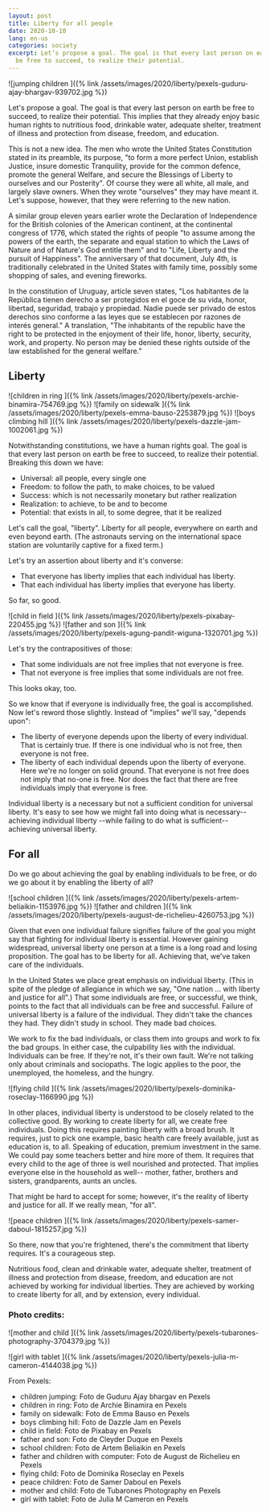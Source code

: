 ```yaml
---
layout: post
title: Liberty for all people
date: 2020-10-10
lang: en-us
categories: society
excerpt: Let’s propose a goal. The goal is that every last person on earth
  be free to succeed, to realize their potential.
---
```


![jumping children
]({% link /assets/images/2020/liberty/pexels-guduru-ajay-bhargav-939702.jpg %})

Let's propose a goal. The goal is that every last person on earth be free to
succeed, to realize their potential.  This implies that they already enjoy
basic human rights to nutritious food, drinkable water, adequate shelter,
treatment of illness and protection from disease, freedom, and education.

This is not a new idea.  The men who wrote the United States Constitution
stated in its preamble, its purpose, "to form a more perfect Union, establish
Justice, insure domestic Tranquility, provide for the common defence, promote
the general Welfare, and secure the Blessings of Liberty to ourselves and our
Posterity". Of course they were all white, all male, and largely slave owners.
When they wrote "ourselves" they may have meant it. Let's suppose, however,
that they were referring to the new nation.

A similar group eleven years earlier wrote the Declaration of
Independence for the British colonies of the American continent, at the
continental congress of 1776, which stated the rights of people "to assume
among the powers of the earth, the separate and equal station to which the Laws
of Nature and of Nature's God entitle them" and to "Life, Liberty and the
pursuit of Happiness".  The anniversary of that document, July 4th, is
traditionally celebrated in the United States with family time, possibly some
shopping of sales, and evening
fireworks.

In the constitution of Uruguay, article seven states, "Los habitantes de la
República tienen derecho a ser protegidos en el goce de su vida, honor,
libertad, seguridad, trabajo y propiedad. Nadie puede ser privado de estos
derechos sino conforme a las leyes que se establecen por razones de interés
general." A translation, "The inhabitants of the republic have the right to be
protected in the enjoyment of their life, honor, liberty, security, work, and
property. No person may be denied these rights outside of the law established
for the general welfare."

## Liberty

![children in ring
]({% link /assets/images/2020/liberty/pexels-archie-binamira-754769.jpg %})
![family on sidewalk
]({% link /assets/images/2020/liberty/pexels-emma-bauso-2253879.jpg %})
![boys climbing hill
]({% link /assets/images/2020/liberty/pexels-dazzle-jam-1002061.jpg %})

Notwithstanding constitutions, we have a human rights goal.
The goal is that every last person on earth be free to
succeed, to realize their potential. Breaking this down we have:

- Universal: all people, every single one
- Freedom: to follow the path, to make choices, to be valued
- Success: which is not necessarily monetary but rather realization
- Realization: to achieve, to be and to become
- Potential: that exists in all, to some degree, that it be realized

Let's call the goal, "liberty". Liberty
for all people, everywhere on earth and even beyond earth. (The
astronauts serving on the international space station are voluntarily captive
for a fixed term.)

Let's try an assertion about liberty and it's converse:
- That everyone has liberty implies that each individual has liberty.
- That each individual has liberty implies that everyone has liberty.

So far, so good.

![child in field
]({% link /assets/images/2020/liberty/pexels-pixabay-220455.jpg %})
![father and son
]({% link /assets/images/2020/liberty/pexels-agung-pandit-wiguna-1320701.jpg %})

Let's try the contrapositives of those:
- That some individuals are not free implies that not everyone is free.
- That not everyone is free implies that some individuals are not free.

This looks okay, too.

So we know that if everyone is individually free, the goal is accomplished.
Now let's reword those slightly. Instead of "implies" we'll say, "depends
upon":
- The liberty of everyone depends upon the liberty of every individual.
  That is certainly true.  If there is one individual who is not free, then
  everyone is not free.
- The liberty of each individual depends upon the liberty of everyone.  Here
  we're no longer on solid ground. That everyone is not free does not imply
  that no-one is free. Nor does the fact that there are free individuals imply
  that everyone is free.

Individual liberty is a necessary but not a sufficient condition for universal
liberty. It's easy to see how we might fall into doing what is necessary--
achieving individual liberty --while failing to do what is sufficient--
achieving universal liberty.

## For all

Do we go about achieving the goal by enabling individuals to be free, or do we
go about it by enabling the liberty of all?

![school children
]({% link /assets/images/2020/liberty/pexels-artem-beliaikin-1153976.jpg %})
![father and children
]({% link /assets/images/2020/liberty/pexels-august-de-richelieu-4260753.jpg %})

Given that even one individual
failure signifies failure of the goal you might say that fighting for
individual liberty is essential.  However gaining widespread, universal liberty
one person at a time is a long road and losing proposition. The goal has to be
liberty for all.  Achieving that, we've taken care of the individuals.

In the United States we place great emphasis on individual liberty.  (This
in spite of the pledge of allegiance in which we say, "One nation ... with
liberty and justice for all".) That some individuals are free, or successful,
we think, points to the fact that all individuals can be free and successful.
Failure of universal liberty is a failure of the individual. They didn't take
the chances they had. They didn't study in school. They made bad choices.

We work to fix the bad individuals, or class them into groups and work to fix
the bad groups. In either case, the culpability lies with the individual.
Individuals can be free. If they're not, it's their own fault. We're not
talking only about criminals and sociopaths. The logic applies to the poor,
the unemployed, the homeless, and the hungry.

![flying child
]({% link /assets/images/2020/liberty/pexels-dominika-roseclay-1166990.jpg %})

In other places, individual liberty is understood to be closely related to the
collective good. By working to create liberty for all, we create free
individuals. Doing this requires painting liberty with a broad brush.
It requires, just to pick one example, basic health care freely available,
just as education is, to all. Speaking of education, premium investment in
the same. We could pay some teachers better and hire more of them.
It requires that every child to the age of three is well nourished and
protected. That implies everyone else in the household as well--
mother, father, brothers and sisters, grandparents, aunts an uncles.

That might be hard to accept for some; however, it's the reality of liberty and
justice for all. If we really mean, "for all".

![peace children
]({% link /assets/images/2020/liberty/pexels-samer-daboul-1815257.jpg %})

So there, now that you're frightened, there's the commitment that liberty
requires. It's a courageous step.

Nutritious food, clean and drinkable water, adequate shelter, treatment of
illness and protection from disease, freedom, and education are not achieved by
working for individual liberties. They are achieved by working to create
liberty for all, and by extension, every individual.

### Photo credits:

![mother and child
]({% link /assets/images/2020/liberty/pexels-tubarones-photography-3704379.jpg %})

![girl with tablet
]({% link /assets/images/2020/liberty/pexels-julia-m-cameron-4144038.jpg %})

From Pexels:

- children jumping: Foto de Guduru Ajay bhargav en Pexels
- children in ring: Foto de Archie Binamira en Pexels
- family on sidewalk: Foto de Emma Bauso en Pexels
- boys climbing hill: Foto de Dazzle Jam en Pexels
- child in field: Foto de Pixabay en Pexels
- father and son: Foto de Cleyder Duque en Pexels
- school children: Foto de Artem Beliaikin en Pexels
- father and children with computer: Foto de August de Richelieu en Pexels
- flying child: Foto de Dominika Roseclay en Pexels
- peace children: Foto de Samer Daboul en Pexels
- mother and child: Foto de Tubarones Photography en Pexels
- girl with tablet: Foto de Julia M Cameron en Pexels

